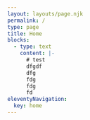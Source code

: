 ```yaml
---
layout: layouts/page.njk
permalink: /
type: page
title: Home
blocks:
  - type: text
    content: |-
      # test 
      dfgdf 
      dfg
      fdg
      fdg
      fd
eleventyNavigation:
  key: home
---
```

